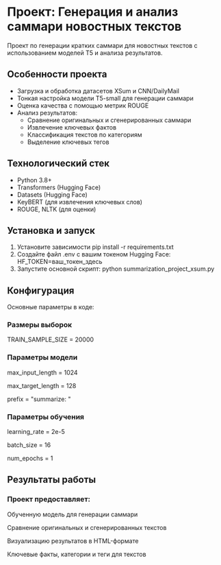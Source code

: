 # Проект: Генерация и анализ саммари новостных текстов

Проект по генерации кратких саммари для новостных текстов с использованием моделей T5 и анализа результатов.

## Особенности проекта

- Загрузка и обработка датасетов XSum и CNN/DailyMail
- Тонкая настройка модели T5-small для генерации саммари
- Оценка качества с помощью метрик ROUGE
- Анализ результатов:
  - Сравнение оригинальных и сгенерированных саммари
  - Извлечение ключевых фактов
  - Классификация текстов по категориям
  - Выделение ключевых тегов

## Технологический стек

- Python 3.8+
- Transformers (Hugging Face)
- Datasets (Hugging Face)
- KeyBERT (для извлечения ключевых слов)
- ROUGE, NLTK (для оценки)

## Установка и запуск

1. Установите зависимости pip install -r requirements.txt
2. Создайте файл .env с вашим токеном Hugging Face:
HF_TOKEN=ваш_токен_здесь
3. Запустите основной скрипт:
python summarization_project_xsum.py

## Конфигурация

Основные параметры в коде:
### Размеры выборок
TRAIN_SAMPLE_SIZE = 20000

### Параметры модели

max_input_length = 1024

max_target_length = 128

prefix = "summarize: "

### Параметры обучения

learning_rate = 2e-5

batch_size = 16

num_epochs = 1

## Результаты работы

### Проект предоставляет:

Обученную модель для генерации саммари

Сравнение оригинальных и сгенерированных текстов

Визуализацию результатов в HTML-формате

Ключевые факты, категории и теги для текстов


